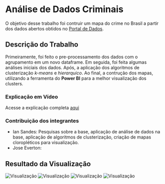 # Análise de Dados Criminais

O objetivo desse trabalho foi contruir um mapa do crime no Brasil a partir dos dados abertos obtidos no [Portal de Dados](https://dados.mj.gov.br/dataset/sistema-nacional-de-estatisticas-de-seguranca-publica).

## Descrição do Trabalho
Primeiramente, foi feito o pre-processamento dos dados com o agrupamento em um novo dataframe. Em seguida, foi feita algumas análises iniciais dos dados.
Após, a aplicação dos algoritmos de clusterização _k-means_ e _hierarquico_.
Ao final, a contrução dos mapas, utilizando a ferramenta do **Power BI** para a melhor visualização dos clusters.

### Explicação em Vídeo
Acesse a explicação completa [aqui](https://youtu.be/YvNNWWA-BfQ)

### Contribuição dos integrantes
 - Ian Sandes: Pesquisas sobre a base, aplicação de análise de dados na base, aplicação de algoritmos de clusterização, criação de mapas cloropléticos para visualização.
 - Jose Everton:


## Resultado da Visualização
![Visualização](https://i.ibb.co/prLN6VB/hierar2.jpg)
![Visualização](https://i.ibb.co/sFNqPRt/hierar3.jpg)
![Visualização](https://i.ibb.co/Ss9HCR6/kmeans2.jpg)
![Visualização](https://i.ibb.co/pXPXk31/kmeans3.jpg)
